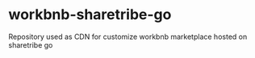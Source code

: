 # workbnb-sharetribe-go
Repository used as CDN for customize workbnb marketplace hosted on sharetribe go
